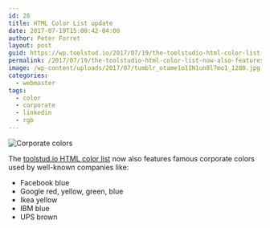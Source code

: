 ```yaml
---
id: 28
title: HTML Color List update
date: 2017-07-19T15:00:42-04:00
author: Peter Forret
layout: post
guid: https://wp.toolstud.io/2017/07/19/the-toolstudio-html-color-list-now-also-features/
permalink: /2017/07/19/the-toolstudio-html-color-list-now-also-features/
image: /wp-content/uploads/2017/07/tumblr_otame1o1IN1un8l7mo1_1280.jpg
categories:
  - webmaster
tags:
  - color
  - corporate
  - linkedin
  - rgb
---
```


![Corporate colors](https://blog.toolstud.io/wp-content/uploads/2017/07/tumblr_otame1o1IN1un8l7mo1_1280.jpg)

The [toolstud.io HTML color list](https://toolstud.io/color/htmlcolors.php) now also features famous corporate colors used by well-known companies like: 

* Facebook blue
* Google red, yellow, green, blue
* Ikea yellow
* IBM blue
* UPS brown